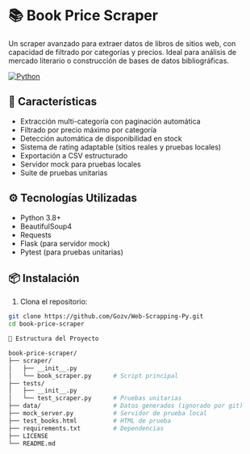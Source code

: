 # 📚 Book Price Scraper

Un scraper avanzado para extraer datos de libros de sitios web, con capacidad de filtrado por categorías y precios. Ideal para análisis de mercado literario o construcción de bases de datos bibliográficas.

[![Python](https://img.shields.io/badge/Python-3.8%2B-blue)](https://python.org)

## 🚀 Características

- Extracción multi-categoría con paginación automática
- Filtrado por precio máximo por categoría
- Detección automática de disponibilidad en stock
- Sistema de rating adaptable (sitios reales y pruebas locales)
- Exportación a CSV estructurado
- Servidor mock para pruebas locales
- Suite de pruebas unitarias

## ⚙️ Tecnologías Utilizadas

- Python 3.8+
- BeautifulSoup4
- Requests
- Flask (para servidor mock)
- Pytest (para pruebas unitarias)

## 📦 Instalación

1. Clona el repositorio:
```bash
git clone https://github.com/Gozv/Web-Scrapping-Py.git
cd book-price-scraper

📂 Estructura del Proyecto

book-price-scraper/
├── scraper/
│   ├── __init__.py
│   └── book_scraper.py      # Script principal
├── tests/
│   ├── __init__.py
│   └── test_scraper.py      # Pruebas unitarias
├── data/                    # Datos generados (ignorado por git)
├── mock_server.py           # Servidor de prueba local
├── test_books.html          # HTML de prueba
├── requirements.txt         # Dependencias
├── LICENSE
└── README.md
